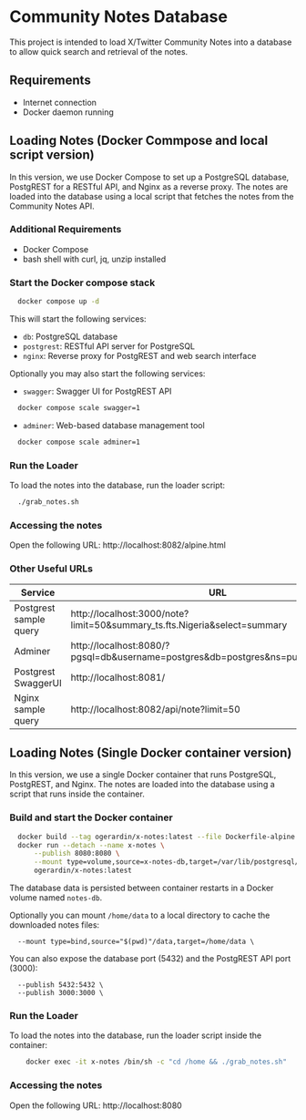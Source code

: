 
# Community Notes Database

This project is intended to load X/Twitter Community Notes into a database to allow
quick search and retrieval of the notes.

## Requirements
- Internet connection
- Docker daemon running 

## Loading Notes (Docker Commpose and local script version)
In this version, we use Docker Compose to set up a PostgreSQL database, PostgREST for a RESTful API, and Nginx as a 
reverse proxy. The notes are loaded into the database using a local script that fetches the notes from the 
Community Notes API.

### Additional Requirements
- Docker Compose
- bash shell with curl, jq, unzip installed

### Start the Docker compose stack

```bash
  docker compose up -d
```
This will start the following services:
- `db`: PostgreSQL database
- `postgrest`: RESTful API server for PostgreSQL
- `nginx`: Reverse proxy for PostgREST and web search interface

Optionally you may also start the following services:
- `swagger`: Swagger UI for PostgREST API
```bash
  docker compose scale swagger=1  
```
- `adminer`: Web-based database management tool
```bash
  docker compose scale adminer=1
```


### Run the Loader
To load the notes into the database, run the loader script:

```bash
  ./grab_notes.sh
```

### Accessing the notes

Open the following URL: http://localhost:8082/alpine.html

### Other Useful URLs

| Service                | URL                                                                                |
|------------------------|------------------------------------------------------------------------------------|
| Postgrest sample query | http://localhost:3000/note?limit=50&summary_ts.fts.Nigeria&select=summary          |
| Adminer                | http://localhost:8080/?pgsql=db&username=postgres&db=postgres&ns=public&table=note |
| Postgrest SwaggerUI    | http://localhost:8081/                                                             |
| Nginx sample query     | http://localhost:8082/api/note?limit=50                                            |


## Loading Notes (Single Docker container version) 
In this version, we use a single Docker container that runs PostgreSQL, PostgREST, and Nginx. The notes are loaded into 
the database using a script that runs inside the container.

### Build and start the Docker container
```bash
  docker build --tag ogerardin/x-notes:latest --file Dockerfile-alpine . && \
  docker run --detach --name x-notes \
      --publish 8080:8080 \
      --mount type=volume,source=x-notes-db,target=/var/lib/postgresql/data \
      ogerardin/x-notes:latest
```

The database data is persisted between container restarts in a Docker volume named `notes-db`.

Optionally you can mount `/home/data` to a local directory to cache the downloaded notes files:
```
  --mount type=bind,source="$(pwd)"/data,target=/home/data \
```

You can also expose the database port (5432) and the PostgREST API port (3000):
```
  --publish 5432:5432 \
  --publish 3000:3000 \
```

### Run the Loader
To load the notes into the database, run the loader script inside the container:
```bash
    docker exec -it x-notes /bin/sh -c "cd /home && ./grab_notes.sh"
```

### Accessing the notes
Open the following URL: http://localhost:8080


